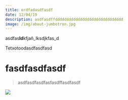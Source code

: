 ```yaml
---
title: erdfadasdfasdf
date: 12/04/19
description: asdfasdffdddddddddddddddddddddddddddddd
image: /img/about-jumbotron.jpg
---
```

asdfas**ld**kfjañ_lksdjkfas_d

Tetxotoodasdfasdfasd

# fasdfasdfasdf

> asdfasdfasdfasfasdffasdfasdf

![](/img/about-jumbotron.jpg)
